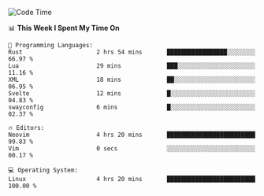 <!-- [![Top Langs](https://github-readme-stats.vercel.app/api/top-langs/?username=gagahsyuja&theme=dracula&hide_border=true&border_radius=7)](https://github.com/anuraghazra/github-readme-stats) -->

<!--START_SECTION:waka-->
![Code Time](http://img.shields.io/badge/Code%20Time-407%20hrs%2013%20mins-blue)

📊 **This Week I Spent My Time On** 

```text
💬 Programming Languages: 
Rust                     2 hrs 54 mins       █████████████████░░░░░░░░   66.97 % 
Lua                      29 mins             ███░░░░░░░░░░░░░░░░░░░░░░   11.16 % 
XML                      18 mins             ██░░░░░░░░░░░░░░░░░░░░░░░   06.95 % 
Svelte                   12 mins             █░░░░░░░░░░░░░░░░░░░░░░░░   04.83 % 
swayconfig               6 mins              █░░░░░░░░░░░░░░░░░░░░░░░░   02.37 % 

🔥 Editors: 
Neovim                   4 hrs 20 mins       █████████████████████████   99.83 % 
Vim                      0 secs              ░░░░░░░░░░░░░░░░░░░░░░░░░   00.17 % 

💻 Operating System: 
Linux                    4 hrs 20 mins       █████████████████████████   100.00 % 
```


<!--END_SECTION:waka-->

